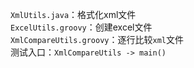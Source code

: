 `XmlUtils.java`：格式化xml文件  
`ExcelUtils.groovy`：创建excel文件  
`XmlCompareUtils.groovy`：逐行比较`xml`文件  
测试入口：`XmlCompareUtils -> main()`
